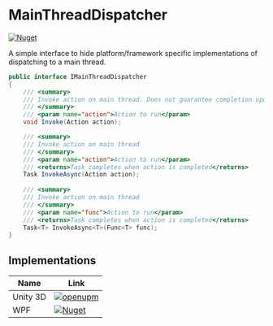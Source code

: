 # MainThreadDispatcher

[![Nuget](https://img.shields.io/nuget/v/MainThreadDispatcher)](https://www.nuget.org/packages/MainThreadDispatcher/)

A simple interface to hide platform/framework specific implementations of dispatching to a main thread.

```c#
public interface IMainThreadDispatcher
{
    /// <summary>
    /// Invoke action on main thread. Does not guarantee completion upon return
    /// </summary>
    /// <param name="action">Action to run</param>
    void Invoke(Action action);

    /// <summary>
    /// Invoke action on main thread
    /// </summary>
    /// <param name="action">Action to run</param>
    /// <returns>Task completes when action is completed</returns>
    Task InvokeAsync(Action action);
    
    /// <summary>
    /// Invoke action on main thread
    /// </summary>
    /// <param name="func">Action to run</param>
    /// <returns>Task completes when action is completed</returns>
    Task<T> InvokeAsync<T>(Func<T> func);
}
```
## Implementations
| Name     | Link                                                                                                                                                                                           |
|----------|------------------------------------------------------------------------------------------------------------------------------------------------------------------------------------------------|
| Unity 3D | [![openupm](https://img.shields.io/npm/v/com.mainthreaddispatcher.unity?label=openupm&registry_uri=https://package.openupm.com)](https://openupm.com/packages/com.mainthreaddispatcher.unity/) |
| WPF | [![Nuget](https://img.shields.io/nuget/v/MainThreadDispatcher.Wpf)](https://www.nuget.org/packages/MainThreadDispatcher.Wpf/)